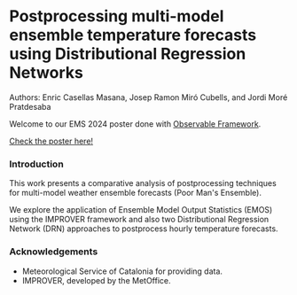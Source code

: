 # Postprocessing multi-model ensemble temperature forecasts using Distributional Regression Networks

Authors: Enric Casellas Masana, Josep Ramon Miró Cubells, and Jordi Moré Pratdesaba

Welcome to our EMS 2024 poster done with [Observable Framework](https://observablehq.com/framework). 

[Check the poster here!](https://ecasellas.observablehq.cloud/ppens-ems24-poster/)

### Introduction

This work presents a comparative analysis of postprocessing techniques for multi-model weather ensemble forecasts (Poor Man's Ensemble).

We explore the application of Ensemble Model Output Statistics (EMOS) using the IMPROVER framework and also two Distributional
Regression Network (DRN) approaches to postprocess hourly temperature forecasts.


### Acknowledgements

 - Meteorological Service of Catalonia for providing data.
 - IMPROVER, developed by the MetOffice.

